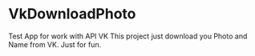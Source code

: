 # VkDownloadPhoto
Test App for work with API VK
This project just download you Photo and Name from VK. Just for fun.

